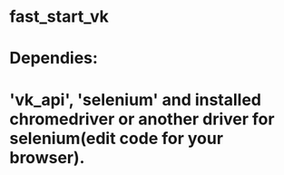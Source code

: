 # fast_start_vk

# Dependies:

# 'vk_api', 'selenium' and installed chromedriver or another driver for selenium(edit code for your browser).
